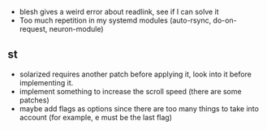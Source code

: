 * blesh gives a weird error about readlink, see if I can solve it
* Too much repetition in my systemd modules (auto-rsync, do-on-request, neuron-module)

## st
* solarized requires another patch before applying it, look into it before implementing it.
* implement something to increase the scroll speed (there are some patches)
* maybe add flags as options since there are too many things to take into account (for example, e must be the last flag)
